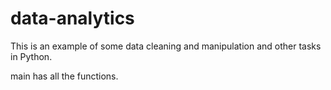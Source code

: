 # data-analytics
This is an example of some data cleaning and manipulation and other tasks in Python.

main has all the functions. 
